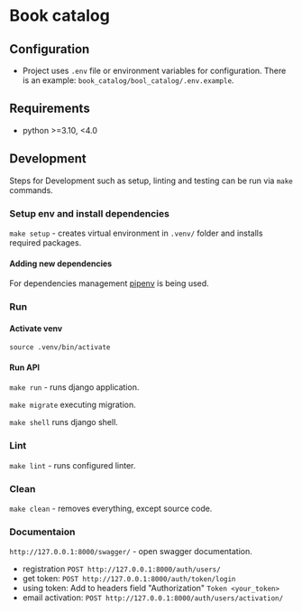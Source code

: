 # Book catalog

## Configuration

* Project uses `.env` file or environment variables for configuration. There is an
  example: `book_catalog/bool_catalog/.env.example`.

## Requirements

* python >=3.10, <4.0

## Development

Steps for Development such as setup, linting and testing can be run via `make` commands.

### Setup env and install dependencies

`make setup` - creates virtual environment in `.venv/` folder and installs required packages.

#### Adding new dependencies

For dependencies management [pipenv](https://pipenv.pypa.io/) is being used.

### Run

#### Activate venv

`source .venv/bin/activate`

#### Run API

`make run` - runs django application.

`make migrate` executing migration.

`make shell` runs django shell.

### Lint

`make lint` - runs configured linter.

### Clean

`make clean` - removes everything, except source code.

### Documentaion

`http://127.0.0.1:8000/swagger/` - open swagger documentation.

* registration `POST http://127.0.0.1:8000/auth/users/`
* get token: `POST http://127.0.0.1:8000/auth/token/login`
* using token: Add to headers field "Authorization" `Token <your_token>`
* email activation: `POST http://127.0.0.1:8000/auth/users/activation/`
